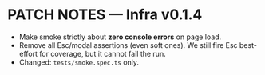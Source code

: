 # PATCH NOTES — Infra v0.1.4

- Make smoke strictly about **zero console errors** on page load.
- Remove all Esc/modal assertions (even soft ones). We still fire Esc best-effort for coverage, but it cannot fail the run.
- Changed: `tests/smoke.spec.ts` only.
